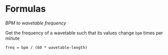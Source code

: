 # Formulas

_BPM to wavetable frequency_

Get the frequency of a wavetable such that its values change `bpm` times per minute

```
freq = bpm / (60 * wavetable-length)
```
